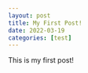 ```yaml
---
layout: post
title: My First Post!
date: 2022-03-19
categories: [test]
---
```

This is my first post! 

